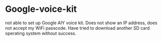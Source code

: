 # Google-voice-kit
not able to set up Google AIY voice kit. Does not show an IP address, does not accept my WiFi passcode. Have tried to download another SD card operating system without success.
